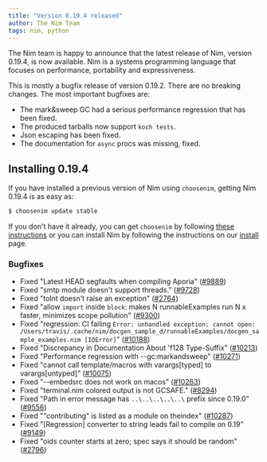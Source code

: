```yaml
---
title: "Version 0.19.4 released"
author: The Nim Team
tags: nim, python
---
```


The Nim team is happy to announce that the latest release of Nim,
version 0.19.4, is now available. Nim is a systems programming language that
focuses on performance, portability and expressiveness.

This is mostly a bugfix release of version 0.19.2.
There are no breaking changes.
The most important bugfixes are:

- The mark&sweep GC had a serious performance regression that has been fixed.
- The produced tarballs now support `koch tests`.
- Json escaping has been fixed.
- The documentation for `async` procs was missing, fixed.


## Installing 0.19.4

If you have installed a previous version of Nim using ``choosenim``,
getting Nim 0.19.4 is as easy as:

```bash
$ choosenim update stable
```

If you don't have it already, you can get ``choosenim`` by following
[these instructions](https://github.com/dom96/choosenim) or you can install
Nim by following the instructions on our
[install](https://nim-lang.org/install.html) page.


### Bugfixes

- Fixed "Latest HEAD segfaults when compiling Aporia"
  ([#9889](https://github.com/nim-lang/Nim/issues/9889))
- Fixed "smtp module doesn't support threads."
  ([#9728](https://github.com/nim-lang/Nim/issues/9728))
- Fixed "toInt doesn't raise an exception"
  ([#2764](https://github.com/nim-lang/Nim/issues/2764))
- Fixed "allow `import` inside `block`: makes N runnableExamples run N x faster, minimizes scope pollution"
  ([#9300](https://github.com/nim-lang/Nim/issues/9300))
- Fixed "regression: CI failing `Error: unhandled exception: cannot open: /Users/travis/.cache/nim/docgen_sample_d/runnableExamples/docgen_sample_examples.nim [IOError]`"
  ([#10188](https://github.com/nim-lang/Nim/issues/10188))
- Fixed "Discrepancy in Documentation About 'f128 Type-Suffix"
  ([#10213](https://github.com/nim-lang/Nim/issues/10213))
- Fixed "Performance regression with --gc:markandsweep"
  ([#10271](https://github.com/nim-lang/Nim/issues/10271))
- Fixed "cannot call template/macros with varargs[typed] to varargs[untyped]"
  ([#10075](https://github.com/nim-lang/Nim/issues/10075))
- Fixed "--embedsrc does not work on macos"
  ([#10263](https://github.com/nim-lang/Nim/issues/10263))
- Fixed "terminal.nim colored output is not GCSAFE."
  ([#8294](https://github.com/nim-lang/Nim/issues/8294))
- Fixed "Path in error message has `..\..\..\..\..\`  prefix since 0.19.0"
  ([#9556](https://github.com/nim-lang/Nim/issues/9556))
- Fixed ""contributing" is listed as a module on theindex"
  ([#10287](https://github.com/nim-lang/Nim/issues/10287))
- Fixed "[Regression] converter to string leads fail to compile  on 0.19"
  ([#9149](https://github.com/nim-lang/Nim/issues/9149))
- Fixed "oids counter starts at zero; spec says it should be random"
  ([#2796](https://github.com/nim-lang/Nim/issues/2796))